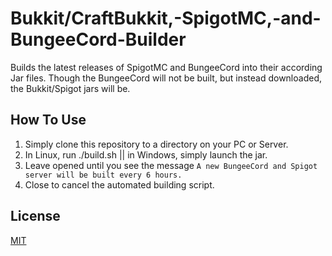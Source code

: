# Bukkit/CraftBukkit,-SpigotMC,-and-BungeeCord-Builder
Builds the latest releases of SpigotMC and BungeeCord into their according Jar files. Though the BungeeCord will not be built, but instead downloaded, the Bukkit/Spigot jars will be.

## How To Use
1. Simply clone this repository to a directory on your PC or Server.
2. In Linux, run ./build.sh || in Windows, simply launch the jar.
3. Leave opened until you see the message ```A new BungeeCord and Spigot server will be built every 6 hours.```
4. Close to cancel the automated building script.

## License
[MIT](https://choosealicense.com/licenses/mit/)
